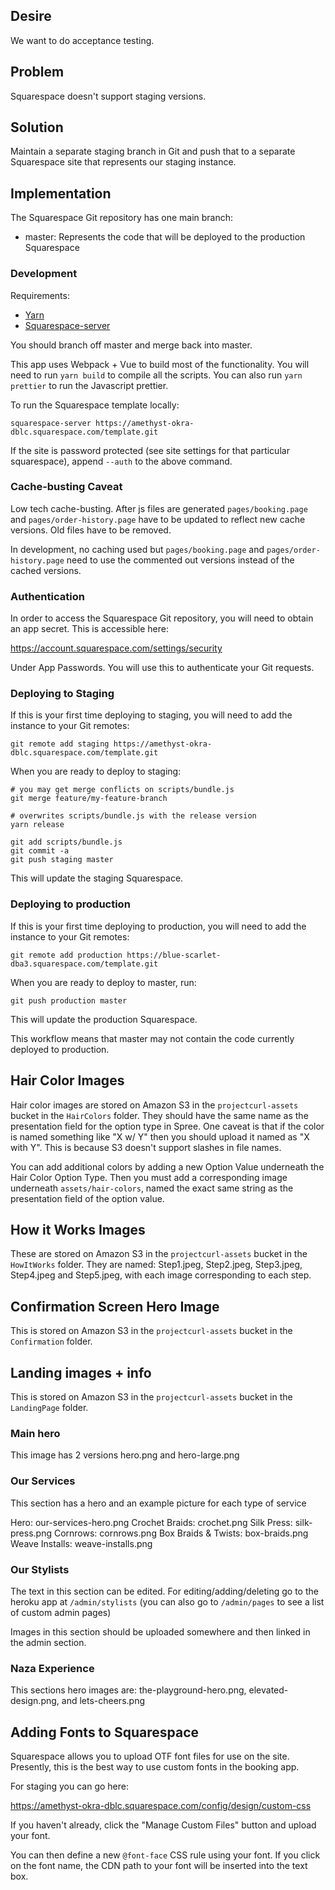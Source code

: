 ## Desire

We want to do acceptance testing.

## Problem

Squarespace doesn't support staging versions.

## Solution

Maintain a separate staging branch in Git and push that to a separate Squarespace site that represents our staging instance.

## Implementation

The Squarespace Git repository has one main branch:

- master: Represents the code that will be deployed to the production Squarespace

### Development

Requirements:
* [Yarn](https://yarnpkg.com/en/docs/getting-started)
* [Squarespace-server](https://developers.squarespace.com/local-development)

You should branch off master and merge back into master.

This app uses Webpack + Vue to build most of the functionality. You will need to run `yarn build` to compile all the scripts. You can also run `yarn prettier` to run the Javascript prettier.

To run the Squarespace template locally:
 ```
 squarespace-server https://amethyst-okra-dblc.squarespace.com/template.git
 ```

If the site is password protected (see site settings for that particular squarespace), append `--auth` to the above command.

### Cache-busting Caveat

Low tech cache-busting. After js files are generated `pages/booking.page` and `pages/order-history.page` have to be updated to reflect new cache versions. Old files have to be removed.

In development, no caching used but `pages/booking.page` and `pages/order-history.page` need to use the commented out versions instead of the cached versions.

### Authentication

In order to access the Squarespace Git repository, you will need to obtain an app secret. This is accessible here:

https://account.squarespace.com/settings/security

Under App Passwords. You will use this to authenticate your Git requests.

### Deploying to Staging

If this is your first time deploying to staging, you will need to add the instance to your Git remotes:

    git remote add staging https://amethyst-okra-dblc.squarespace.com/template.git

When you are ready to deploy to staging:

    # you may get merge conflicts on scripts/bundle.js
    git merge feature/my-feature-branch

    # overwrites scripts/bundle.js with the release version
    yarn release

    git add scripts/bundle.js
    git commit -a
    git push staging master

This will update the staging Squarespace.

### Deploying to production

If this is your first time deploying to production, you will need to add the instance to your Git remotes:

    git remote add production https://blue-scarlet-dba3.squarespace.com/template.git

When you are ready to deploy to master, run:

    git push production master

This will update the production Squarespace.

This workflow means that master may not contain the code currently deployed to production.

## Hair Color Images

Hair color images are stored on Amazon S3 in the `projectcurl-assets` bucket in the `HairColors` folder. They should have the same name as the presentation field for the option type in Spree. One caveat is that if the color is named something like "X w/ Y" then you should upload it named as "X with Y". This is because S3 doesn't support slashes in file names.

You can add additional colors by adding a new Option Value underneath the Hair Color Option Type. Then you must add a corresponding image underneath `assets/hair-colors`, named the exact same string as the presentation field of the option value.

## How it Works Images

These are stored on Amazon S3 in the `projectcurl-assets` bucket in the `HowItWorks` folder. They are named: Step1.jpeg, Step2.jpeg, Step3.jpeg, Step4.jpeg and Step5.jpeg, with each image corresponding to each step.

## Confirmation Screen Hero Image

This is stored on Amazon S3 in the `projectcurl-assets` bucket in the `Confirmation` folder.

## Landing images + info

This is stored on Amazon S3 in the `projectcurl-assets` bucket in the `LandingPage` folder.

### Main hero

This image has 2 versions
hero.png and hero-large.png

### Our Services

This section has a hero and an example picture for each type of service

Hero: our-services-hero.png
Crochet Braids: crochet.png
Silk Press: silk-press.png
Cornrows: cornrows.png
Box Braids & Twists: box-braids.png
Weave Installs: weave-installs.png

### Our Stylists

The text in this section can be edited. For editing/adding/deleting go to the heroku app at `/admin/stylists` (you can also go to `/admin/pages` to see a list of custom admin pages)

Images in this section should be uploaded somewhere and then linked in the admin section.

### Naza Experience

This sections hero images are:
the-playground-hero.png, elevated-design.png, and lets-cheers.png

## Adding Fonts to Squarespace

Squarespace allows you to upload OTF font files for use on the site. Presently, this is the best way to use custom fonts in the booking app.

For staging you can go here:

https://amethyst-okra-dblc.squarespace.com/config/design/custom-css

If you haven't already, click the "Manage Custom Files" button and upload your font.

You can then define a new `@font-face` CSS rule using your font. If you click on the font name, the CDN path to your font will be inserted into the text box.
